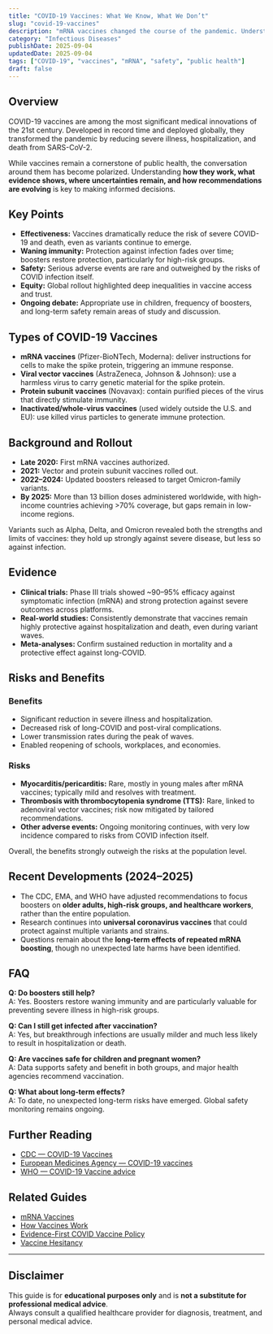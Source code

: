 ```yaml
---
title: "COVID-19 Vaccines: What We Know, What We Don’t"
slug: "covid-19-vaccines"
description: "mRNA vaccines changed the course of the pandemic. Understanding their benefits, limitations, and uncertainties is key to informed choice."
category: "Infectious Diseases"
publishDate: 2025-09-04
updatedDate: 2025-09-04
tags: ["COVID-19", "vaccines", "mRNA", "safety", "public health"]
draft: false
---
```


## Overview
COVID-19 vaccines are among the most significant medical innovations of the 21st century. Developed in record time and deployed globally, they transformed the pandemic by reducing severe illness, hospitalization, and death from SARS-CoV-2.  

While vaccines remain a cornerstone of public health, the conversation around them has become polarized. Understanding **how they work, what evidence shows, where uncertainties remain, and how recommendations are evolving** is key to making informed decisions.  

## Key Points
- **Effectiveness:** Vaccines dramatically reduce the risk of severe COVID-19 and death, even as variants continue to emerge.  
- **Waning immunity:** Protection against infection fades over time; boosters restore protection, particularly for high-risk groups.  
- **Safety:** Serious adverse events are rare and outweighed by the risks of COVID infection itself.  
- **Equity:** Global rollout highlighted deep inequalities in vaccine access and trust.  
- **Ongoing debate:** Appropriate use in children, frequency of boosters, and long-term safety remain areas of study and discussion.  

## Types of COVID-19 Vaccines
- **mRNA vaccines** (Pfizer-BioNTech, Moderna): deliver instructions for cells to make the spike protein, triggering an immune response.  
- **Viral vector vaccines** (AstraZeneca, Johnson & Johnson): use a harmless virus to carry genetic material for the spike protein.  
- **Protein subunit vaccines** (Novavax): contain purified pieces of the virus that directly stimulate immunity.  
- **Inactivated/whole-virus vaccines** (used widely outside the U.S. and EU): use killed virus particles to generate immune protection.  

## Background and Rollout
- **Late 2020:** First mRNA vaccines authorized.  
- **2021:** Vector and protein subunit vaccines rolled out.  
- **2022–2024:** Updated boosters released to target Omicron-family variants.  
- **By 2025:** More than 13 billion doses administered worldwide, with high-income countries achieving >70% coverage, but gaps remain in low-income regions.  

Variants such as Alpha, Delta, and Omicron revealed both the strengths and limits of vaccines: they hold up strongly against severe disease, but less so against infection.  

## Evidence
- **Clinical trials:** Phase III trials showed ~90–95% efficacy against symptomatic infection (mRNA) and strong protection against severe outcomes across platforms.  
- **Real-world studies:** Consistently demonstrate that vaccines remain highly protective against hospitalization and death, even during variant waves.  
- **Meta-analyses:** Confirm sustained reduction in mortality and a protective effect against long-COVID.  

## Risks and Benefits
### Benefits
- Significant reduction in severe illness and hospitalization.  
- Decreased risk of long-COVID and post-viral complications.  
- Lower transmission rates during the peak of waves.  
- Enabled reopening of schools, workplaces, and economies.  

### Risks
- **Myocarditis/pericarditis:** Rare, mostly in young males after mRNA vaccines; typically mild and resolves with treatment.  
- **Thrombosis with thrombocytopenia syndrome (TTS):** Rare, linked to adenoviral vector vaccines; risk now mitigated by tailored recommendations.  
- **Other adverse events:** Ongoing monitoring continues, with very low incidence compared to risks from COVID infection itself.  

Overall, the benefits strongly outweigh the risks at the population level.  

## Recent Developments (2024–2025)
- The CDC, EMA, and WHO have adjusted recommendations to focus boosters on **older adults, high-risk groups, and healthcare workers**, rather than the entire population.  
- Research continues into **universal coronavirus vaccines** that could protect against multiple variants and strains.  
- Questions remain about the **long-term effects of repeated mRNA boosting**, though no unexpected late harms have been identified.  

## FAQ
**Q: Do boosters still help?**  
A: Yes. Boosters restore waning immunity and are particularly valuable for preventing severe illness in high-risk groups.  

**Q: Can I still get infected after vaccination?**  
A: Yes, but breakthrough infections are usually milder and much less likely to result in hospitalization or death.  

**Q: Are vaccines safe for children and pregnant women?**  
A: Data supports safety and benefit in both groups, and major health agencies recommend vaccination.  

**Q: What about long-term effects?**  
A: To date, no unexpected long-term risks have emerged. Global safety monitoring remains ongoing.  

## Further Reading
- [CDC — COVID-19 Vaccines](https://www.cdc.gov/coronavirus/2019-ncov/vaccines/index.html)  
- [European Medicines Agency — COVID-19 vaccines](https://www.ema.europa.eu/en/human-regulatory/overview/public-health-threats/coronavirus-disease-covid-19/treatments-vaccines/vaccines-covid-19)  
- [WHO — COVID-19 Vaccine advice](https://www.who.int/emergencies/diseases/novel-coronavirus-2019/covid-19-vaccines)  

## Related Guides
- [mRNA Vaccines](/guides/mrna-vaccines/)  
- [How Vaccines Work](/guides/how-vaccines-work/)  
- [Evidence-First COVID Vaccine Policy](/guides/evidence-first-covid-vaccine-policy/)  
- [Vaccine Hesitancy](/guides/vaccine-hesitancy/)  

---

## Disclaimer
This guide is for **educational purposes only** and is **not a substitute for professional medical advice**.  
Always consult a qualified healthcare provider for diagnosis, treatment, and personal medical advice.  
